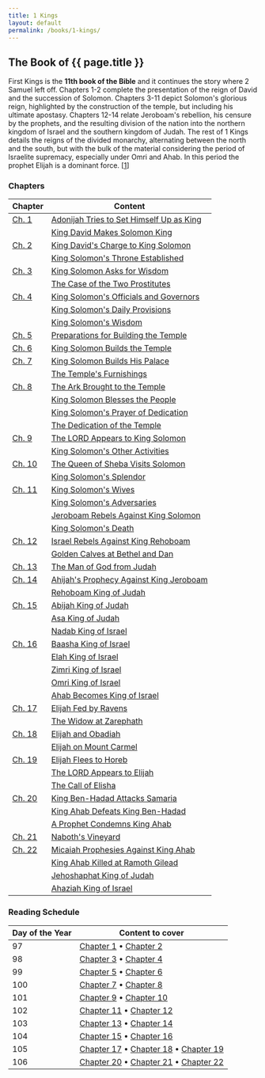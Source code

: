 ```yaml
---
title: 1 Kings
layout: default
permalink: /books/1-kings/
---
```


## The Book of {{ page.title }}

First Kings is the **11th book of the Bible** and it continues the story where 2
Samuel left off. Chapters 1-2 complete the presentation of the reign of David
and the succession of Solomon. Chapters 3-11 depict Solomon's glorious reign,
highlighted by the construction of the temple, but including his ultimate
apostasy. Chapters 12-14 relate Jeroboam's rebellion, his censure by the
prophets, and the resulting division of the nation into the northern kingdom of
Israel and the southern kingdom of Judah. The rest of 1 Kings details the reigns
of the divided monarchy, alternating between the north and the south, but with
the bulk of the material considering the period of Israelite supremacy,
especially under Omri and Ahab. In this period the prophet Elijah is a dominant
force. [[1][link-1]]

### Chapters

| Chapter      | Content                              |
| ------------ | ------------------------------------ |
| [Ch. 1][1]   | [Adonijah Tries to Set Himself Up as King][1] |
|              | [King David Makes Solomon King][1] |
| [Ch. 2][2]   | [King David's Charge to King Solomon][2] |
|              | [King Solomon's Throne Established][2] |
| [Ch. 3 ][3]  | [King Solomon Asks for Wisdom][3] |
|              | [The Case of the Two Prostitutes][3] |
| [Ch. 4][4]   | [King Solomon's Officials and Governors][4] |
|              | [King Solomon's Daily Provisions][4] |
|              | [King Solomon's Wisdom][4] |
| [Ch. 5][5]   | [Preparations for Building the Temple][5] |
| [Ch. 6][6]   | [King Solomon Builds the Temple][6] |
| [Ch. 7][7]   | [King Solomon Builds His Palace][7] |
|              | [The Temple's Furnishings][7] |
| [Ch. 8][8]   | [The Ark Brought to the Temple][8] |
|              | [King Solomon Blesses the People][8] |
|              | [King Solomon's Prayer of Dedication][8] |
|              | [The Dedication of the Temple][8] |
| [Ch. 9][9]   | [The LORD Appears to King Solomon][9] |
|              | [King Solomon's Other Activities][9] |
| [Ch. 10][10] | [The Queen of Sheba Visits Solomon][10] |
|              | [King Solomon's Splendor][10] |
| [Ch. 11][11] | [King Solomon's Wives][11] |
|              | [King Solomon's Adversaries][11] |
|              | [Jeroboam Rebels Against King Solomon][11] |
|              | [King Solomon's Death][11] |
| [Ch. 12][12] | [Israel Rebels Against King Rehoboam][12] |
|              | [Golden Calves at Bethel and Dan][12] |
| [Ch. 13][13] | [The Man of God from Judah][13] |
| [Ch. 14][14] | [Ahijah's Prophecy Against King Jeroboam][14] |
|              | [Rehoboam King of Judah][14] |
| [Ch. 15][15] | [Abijah King of Judah][15] |
|              | [Asa King of Judah][15] |
|              | [Nadab King of Israel][15] |
| [Ch. 16][16] | [Baasha King of Israel][16] |
|              | [Elah King of Israel][16] |
|              | [Zimri King of Israel][16] |
|              | [Omri King of Israel][16] |
|              | [Ahab Becomes King of Israel][16] |
| [Ch. 17][17] | [Elijah Fed by Ravens][17] |
|              | [The Widow at Zarephath][17] |
| [Ch. 18][18] | [Elijah and Obadiah][18] |
|              | [Elijah on Mount Carmel][18] |
| [Ch. 19][19] | [Elijah Flees to Horeb][19] |
|              | [The LORD Appears to Elijah][19] |
|              | [The Call of Elisha][19] |
| [Ch. 20][20] | [King Ben-Hadad Attacks Samaria][20] |
|              | [King Ahab Defeats King Ben-Hadad][20] |
|              | [A Prophet Condemns King Ahab][20] |
| [Ch. 21][21] | [Naboth's Vineyard][21] |
| [Ch. 22][22] | [Micaiah Prophesies Against King Ahab][22] |
|              | [King Ahab Killed at Ramoth Gilead][22] |
|              | [Jehoshaphat King of Judah][22] |
|              | [Ahaziah King of Israel][22] |



### Reading Schedule

| Day of the Year | Content to cover                     |
| --------------- | ------------------------------------ |
| 97              | [Chapter 1][1] • [Chapter 2][2] |
| 98              | [Chapter 3][3] • [Chapter 4][4] |
| 99              | [Chapter 5][5] • [Chapter 6][6] |
| 100             | [Chapter 7][7] • [Chapter 8][8] |
| 101             | [Chapter 9][9] • [Chapter 10][10] |
| 102             | [Chapter 11][11] • [Chapter 12][12] |
| 103             | [Chapter 13][13] • [Chapter 14][14] |
| 104             | [Chapter 15][15] • [Chapter 16][16] |
| 105             | [Chapter 17][17] • [Chapter 18][18] • [Chapter 19][19] |
| 106             | [Chapter 20][20] • [Chapter 21][21] • [Chapter 22][22] |

[link-1]: http://www.enterthebible.org/oldtestament.aspx?rid=31

[1]: /books/1-kings/chapter-1/
[2]: /books/1-kings/chapter-2/
[3]: /books/1-kings/chapter-3/
[4]: /books/1-kings/chapter-4/
[5]: /books/1-kings/chapter-5/
[6]: /books/1-kings/chapter-6/
[7]: /books/1-kings/chapter-7/
[8]: /books/1-kings/chapter-8/
[9]: /books/1-kings/chapter-9/
[10]: /books/1-kings/chapter-10/
[11]: /books/1-kings/chapter-11/
[12]: /books/1-kings/chapter-12/
[13]: /books/1-kings/chapter-13/
[14]: /books/1-kings/chapter-14/
[15]: /books/1-kings/chapter-15/
[16]: /books/1-kings/chapter-16/
[17]: /books/1-kings/chapter-17/
[18]: /books/1-kings/chapter-18/
[19]: /books/1-kings/chapter-19/
[20]: /books/1-kings/chapter-20/
[21]: /books/1-kings/chapter-21/
[22]: /books/1-kings/chapter-22/
